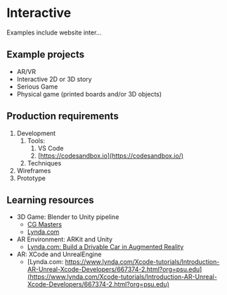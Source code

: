 # Interactive

Examples include website inter...

## Example projects

* AR/VR
* Interactive 2D or 3D story
* Serious Game
* Physical game \(printed boards and/or 3D objects\)

## Production requirements

1. Development
   1. Tools:
      1. VS Code
      2. [https://codesandbox.io](https://codesandbox.io/)
   2. Techniques
2. Wireframes
3. Prototype

## Learning resources

- 3D Game: Blender to Unity pipeline
  - [CG Masters](https://cgmasters.net/free-tutorials/creating-games-with-unity-and-blender/)
  - [Lynda.com](https://www.lynda.com/search?q=blender+unity)
- AR Environment: ARKit and Unity
  - [Lynda.com: Build a Drivable Car in Augmented Reality](https://www.lynda.com/Unity-3D-tutorials/ARKit-Unity-Build-Drivable-Car-Augmented-Reality/784294-2.html?org=psu.edu)
- AR: XCode and UnrealEngine
  - [Lynda.com: https://www.lynda.com/Xcode-tutorials/Introduction-AR-Unreal-Xcode-Developers/667374-2.html?org=psu.edu](https://www.lynda.com/Xcode-tutorials/Introduction-AR-Unreal-Xcode-Developers/667374-2.html?org=psu.edu)